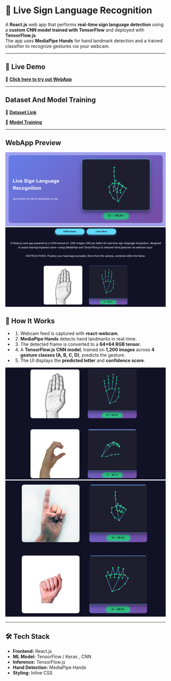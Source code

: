 <!-- dataset : https://drive.google.com/drive/folders/1MClawaGwBxG4RykE4BVjYMjA_ZLG1iNR?usp=sharing -->
<!-- training : https://colab.research.google.com/drive/1lCNcS-VkEG96zweZX6lk-3goHAodyeSW?usp=sharing -->

# 🤟 Live Sign Language Recognition

A **React.js** web app that performs **real-time sign language detection** using a **custom CNN model trained with TensorFlow** and deployed with **TensorFlow.js**.  
The app uses **MediaPipe Hands** for hand landmark detection and a trained classifier to recognize gestures via your webcam.

---

## 🚀 Live Demo  
🔗 **[Click here to try out WebApp](https://sign-language-detection-bice.vercel.app/)**

---

## Dataset And Model Training

🔗 **[Dataset Link](https://drive.google.com/drive/folders/1MClawaGwBxG4RykE4BVjYMjA_ZLG1iNR?usp=sharing)**

🔗 **[Model Training](https://colab.research.google.com/drive/1lCNcS-VkEG96zweZX6lk-3goHAodyeSW?usp=sharing)**


---

## WebApp Preview

![Web App Preview](./public/images/Preview1.png)
![Web App Preview](./public/images/Preview2.png)


## 🎯 How It Works
- 1. Webcam feed is captured with **react-webcam**.
- 2. **MediaPipe Hands** detects hand landmarks in real-time.
- 3. The detected frame is converted to a **64×64 RGB tensor**.
- 4. A **TensorFlow.js CNN model**, trained on **1,200 images** across **4 gesture classes (A, B, C, D)**, predicts the gesture.
- 5. The UI displays the **predicted letter** and **confidence score**.


![Examples](./public/images/readmeImg1.png)
![Example](./public/images/readmeImg2.png)

---

## 🛠 Tech Stack
- **Frontend:** React.js
- **ML Model:** TensorFlow / Keras , CNN 
- **Inference:** TensorFlow.js
- **Hand Detection:** MediaPipe Hands
- **Styling:** Inline CSS